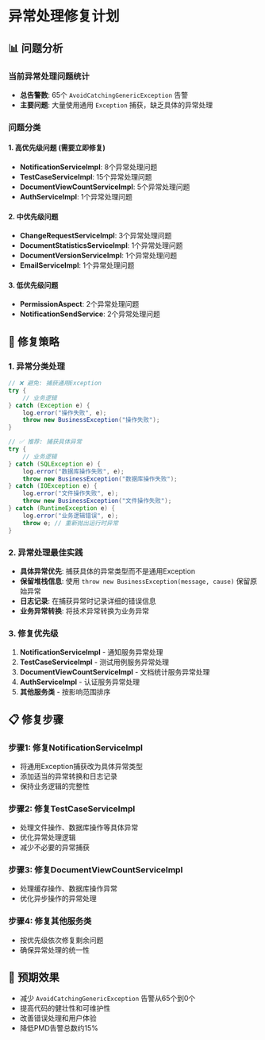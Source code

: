 # 异常处理修复计划

## 📊 问题分析

### 当前异常处理问题统计
- **总告警数**: 65个 `AvoidCatchingGenericException` 告警
- **主要问题**: 大量使用通用 `Exception` 捕获，缺乏具体的异常处理

### 问题分类

#### 1. 高优先级问题 (需要立即修复)
- **NotificationServiceImpl**: 8个异常处理问题
- **TestCaseServiceImpl**: 15个异常处理问题  
- **DocumentViewCountServiceImpl**: 5个异常处理问题
- **AuthServiceImpl**: 1个异常处理问题

#### 2. 中优先级问题
- **ChangeRequestServiceImpl**: 3个异常处理问题
- **DocumentStatisticsServiceImpl**: 1个异常处理问题
- **DocumentVersionServiceImpl**: 1个异常处理问题
- **EmailServiceImpl**: 1个异常处理问题

#### 3. 低优先级问题
- **PermissionAspect**: 2个异常处理问题
- **NotificationSendService**: 2个异常处理问题

## 🎯 修复策略

### 1. 异常分类处理
```java
// ❌ 避免: 捕获通用Exception
try {
    // 业务逻辑
} catch (Exception e) {
    log.error("操作失败", e);
    throw new BusinessException("操作失败");
}

// ✅ 推荐: 捕获具体异常
try {
    // 业务逻辑
} catch (SQLException e) {
    log.error("数据库操作失败", e);
    throw new BusinessException("数据库操作失败");
} catch (IOException e) {
    log.error("文件操作失败", e);
    throw new BusinessException("文件操作失败");
} catch (RuntimeException e) {
    log.error("业务逻辑错误", e);
    throw e; // 重新抛出运行时异常
}
```

### 2. 异常处理最佳实践
- **具体异常优先**: 捕获具体的异常类型而不是通用Exception
- **保留堆栈信息**: 使用 `throw new BusinessException(message, cause)` 保留原始异常
- **日志记录**: 在捕获异常时记录详细的错误信息
- **业务异常转换**: 将技术异常转换为业务异常

### 3. 修复优先级
1. **NotificationServiceImpl** - 通知服务异常处理
2. **TestCaseServiceImpl** - 测试用例服务异常处理
3. **DocumentViewCountServiceImpl** - 文档统计服务异常处理
4. **AuthServiceImpl** - 认证服务异常处理
5. **其他服务类** - 按影响范围排序

## 📋 修复步骤

### 步骤1: 修复NotificationServiceImpl
- 将通用Exception捕获改为具体异常类型
- 添加适当的异常转换和日志记录
- 保持业务逻辑的完整性

### 步骤2: 修复TestCaseServiceImpl  
- 处理文件操作、数据库操作等具体异常
- 优化异常处理逻辑
- 减少不必要的异常捕获

### 步骤3: 修复DocumentViewCountServiceImpl
- 处理缓存操作、数据库操作异常
- 优化异步操作的异常处理

### 步骤4: 修复其他服务类
- 按优先级依次修复剩余问题
- 确保异常处理的统一性

## 🎯 预期效果
- 减少 `AvoidCatchingGenericException` 告警从65个到0个
- 提高代码的健壮性和可维护性
- 改善错误处理和用户体验
- 降低PMD告警总数约15%
